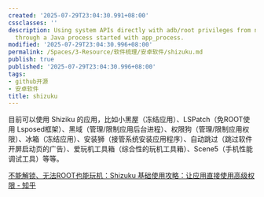 ```yaml
---
created: '2025-07-29T23:04:30.991+08:00'
cssclasses: ''
description: Using system APIs directly with adb/root privileges from normal apps
  through a Java process started with app_process.
modified: '2025-07-29T23:04:30.996+08:00'
permalink: /Spaces/3-Resource/软件梳理/安卓软件/shizuku.md
publish: true
published: '2025-07-29T23:04:30.996+08:00'
tags:
- github开源
- 安卓软件
title: shizuku
---
```

目前可以使用 Shiziku 的应用，比如小黑屋（冻结应用）、LSPatch（免ROOT使用 Lsposed框架）、黑域（管理/限制应用后台进程）、权限狗（管理/限制应用权限）、冰箱（冻结应用）、安装狮（接管系统安装应用程序）、自动跳过（跳过软件开屏启动页的广告）、爱玩机工具箱（综合性的玩机工具箱）、Scene5（手机性能调试工具）等等。

[不能解锁、无法ROOT也能玩机：Shizuku 基础使用攻略：让应用直接使用高级权限 - 知乎](https://zhuanlan.zhihu.com/p/654037213)